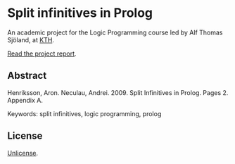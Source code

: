 # Split infinitives in Prolog

An academic project for the Logic Programming course led by Alf Thomas Sjöland, at [KTH](https://www.kth.se).

[Read the project report](https://rawgithub.com/andreineculau/split-infinitives/master/ID2213_Henriksson_Neculau_Split_Infinitives_in_Prolog.pdf).

## Abstract

Henriksson, Aron. Neculau, Andrei. 2009. Split Infinitives in Prolog. Pages 2. Appendix A.

Keywords: split infinitives, logic programming, prolog

## License

[Unlicense](LICENSE).
